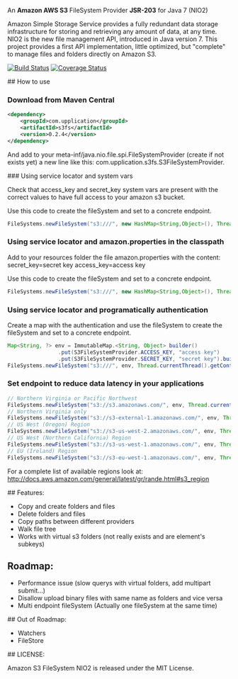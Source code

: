 An **Amazon AWS S3** FileSystem Provider **JSR-203** for Java 7 (NIO2)

Amazon Simple Storage Service provides a fully redundant data storage infrastructure for storing and retrieving any amount of data, at any time.
NIO2 is the new file management API, introduced in Java version 7. 
This project provides a first API implementation, little optimized, but "complete" to manage files and folders directly on Amazon S3.

[![Build Status](https://travis-ci.org/Upplication/Amazon-S3-FileSystem-NIO2.png)](https://travis-ci.org/Upplication/Amazon-S3-FileSystem-NIO2) [![Coverage Status](https://coveralls.io/repos/Upplication/Amazon-S3-FileSystem-NIO2/badge.png?branch=master)](https://coveralls.io/r/Upplication/Amazon-S3-FileSystem-NIO2?branch=master)

## How to use

### Download from Maven Central

```XML
<dependency>
	<groupId>com.upplication</groupId>
	<artifactId>s3fs</artifactId>
	<version>0.2.4</version>
</dependency>
```

And add to your meta-inf/java.nio.file.spi.FileSystemProvider (create if not exists yet) a new line like this: com.upplication.s3fs.S3FileSystemProvider.

### Using service locator and system vars

Check that access_key and secret_key system vars are present with the correct values to have full access to your amazon s3 bucket.

Use this code to create the fileSystem and set to a concrete endpoint.

```java
FileSystems.newFileSystem("s3:///", new HashMap<String,Object>(), Thread.currentThread().getContextClassLoader());
```

### Using service locator and amazon.properties in the classpath

Add to your resources folder the file amazon.properties with the content:
secret_key=secret key
access_key=access key

Use this code to create the fileSystem and set to a concrete endpoint.

```java
FileSystems.newFileSystem("s3:///", new HashMap<String,Object>(), Thread.currentThread().getContextClassLoader());
```

### Using service locator and programatically authentication

Create a map with the authentication and use the fileSystem to create the fileSystem and set to a concrete endpoint.

```java
Map<String, ?> env = ImmutableMap.<String, Object> builder()
				.put(S3FileSystemProvider.ACCESS_KEY, "access key")
				.put(S3FileSystemProvider.SECRET_KEY, "secret key").build()
FileSystems.newFileSystem("s3:///", env, Thread.currentThread().getContextClassLoader());
```

### Set endpoint to reduce data latency in your applications

```java
// Northern Virginia or Pacific Northwest
FileSystems.newFileSystem("s3://s3.amazonaws.com/", env, Thread.currentThread().getContextClassLoader());
// Northern Virginia only
FileSystems.newFileSystem("s3://s3-external-1.amazonaws.com/", env, Thread.currentThread().getContextClassLoader());
// US West (Oregon) Region
FileSystems.newFileSystem("s3://s3-us-west-2.amazonaws.com/", env, Thread.currentThread().getContextClassLoader());
// US West (Northern California) Region
FileSystems.newFileSystem("s3://s3-us-west-1.amazonaws.com/", env, Thread.currentThread().getContextClassLoader());
// EU (Ireland) Region
FileSystems.newFileSystem("s3://s3-eu-west-1.amazonaws.com/", env, Thread.currentThread().getContextClassLoader());
```

For a complete list of available regions look at: http://docs.aws.amazon.com/general/latest/gr/rande.html#s3_region

## Features:

* Copy and create folders and files
* Delete folders and files
* Copy paths between different providers
* Walk file tree
* Works with virtual s3 folders (not really exists and are element's subkeys)

## Roadmap:

* Performance issue (slow querys with virtual folders, add multipart submit...)
* Disallow upload binary files with same name as folders and vice versa
* Multi endpoint fileSystem (Actually one fileSystem at the same time)

## Out of Roadmap:

* Watchers
* FileStore

## LICENSE:

Amazon S3 FileSystem NIO2 is released under the MIT License.
